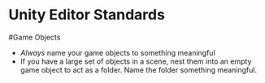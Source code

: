 Unity Editor Standards
=================

#Game Objects

* *Always* name your game objects to something meaningful
* If you have a large set of objects in a scene, nest them into an empty game object to act as a folder. Name the folder something meaningful.
